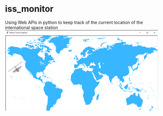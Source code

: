# iss_monitor
Using Web APIs in python to keep track of the current location of the international space station
![img.png](img.png)